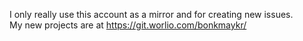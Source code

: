 I only really use this account as a mirror and for creating new issues.  
My new projects are at https://git.worlio.com/bonkmaykr/
